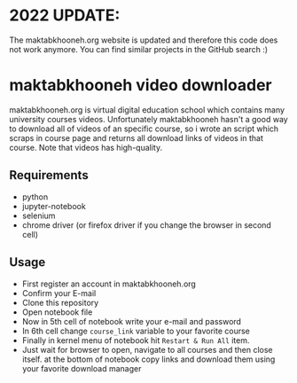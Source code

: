# 2022 UPDATE:

The maktabkhooneh.org website is updated and therefore this code does not work anymore. You can find similar projects in the GitHub search :)

# maktabkhooneh video downloader
maktabkhooneh.org is virtual digital education school which contains many university courses videos. Unfortunately maktabkhooneh hasn't a good way to download all of videos of an specific course, so i wrote an script which scraps in course page and returns all download links of videos in that course. Note that videos has high-quality.

## Requirements

 - python
 - jupyter-notebook
 - selenium
 - chrome driver (or firefox driver if you change the browser in second cell)

## Usage

- First register an account in maktabkhooneh.org
- Confirm your E-mail
- Clone this repository
- Open notebook file
- Now in 5th cell of notebook write your e-mail and password
- In 6th cell change `course_link` variable to your favorite course
- Finally in kernel menu of notebook hit `Restart & Run All` item.
- Just wait for browser to open, navigate to all courses and then close itself. at the bottom of notebook copy links and download them using your favorite download manager
